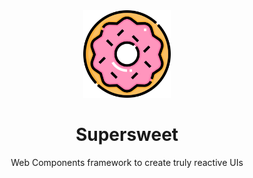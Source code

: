 <!-- header -->
<div align='center'>
  <img src='./docs/images/supersweet.svg' width='140' >
  <h1> Supersweet </h1>
  <p> Web Components framework to create truly reactive UIs </p>
</div>

<!-- features -->

<br/>
